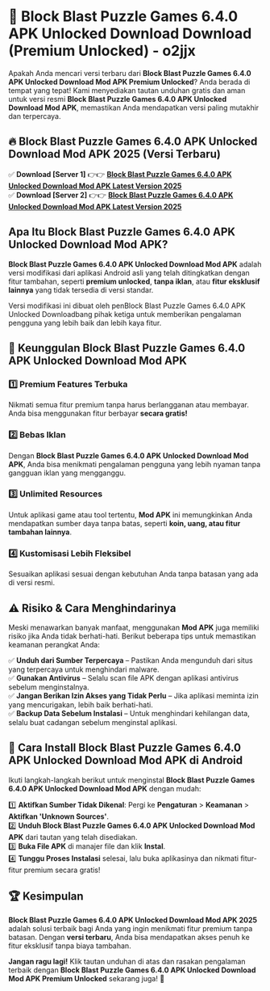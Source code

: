 # 🎯 Block Blast Puzzle Games 6.4.0 APK Unlocked Download  Download (Premium Unlocked) -  o2jjx

Apakah Anda mencari versi terbaru dari **Block Blast Puzzle Games 6.4.0 APK Unlocked Download Mod APK Premium Unlocked**? Anda berada di tempat yang tepat! Kami menyediakan tautan unduhan gratis dan aman untuk versi resmi **Block Blast Puzzle Games 6.4.0 APK Unlocked Download Mod APK**, memastikan Anda mendapatkan versi paling mutakhir dan terpercaya.

## 🔥 Block Blast Puzzle Games 6.4.0 APK Unlocked Download Mod APK 2025 (Versi Terbaru)

✅ **Download [Server 1]** 👉👉 [**Block Blast Puzzle Games 6.4.0 APK Unlocked Download Mod APK Latest Version 2025**](https://momento.my/?title=Block_Blast_Puzzle_Games_6.4.0_APK_Unlocked_Download)  
✅ **Download [Server 2]** 👉👉 [**Block Blast Puzzle Games 6.4.0 APK Unlocked Download Mod APK Latest Version 2025**](https://momento.my/?title=Block_Blast_Puzzle_Games_6.4.0_APK_Unlocked_Download)  

## Apa Itu Block Blast Puzzle Games 6.4.0 APK Unlocked Download Mod APK?

**Block Blast Puzzle Games 6.4.0 APK Unlocked Download Mod APK** adalah versi modifikasi dari aplikasi Android asli yang telah ditingkatkan dengan fitur tambahan, seperti **premium unlocked**, **tanpa iklan**, atau **fitur eksklusif lainnya** yang tidak tersedia di versi standar.

Versi modifikasi ini dibuat oleh penBlock Blast Puzzle Games 6.4.0 APK Unlocked Downloadbang pihak ketiga untuk memberikan pengalaman pengguna yang lebih baik dan lebih kaya fitur.

## 🎯 Keunggulan Block Blast Puzzle Games 6.4.0 APK Unlocked Download Mod APK

### 1️⃣ Premium Features Terbuka
Nikmati semua fitur premium tanpa harus berlangganan atau membayar. Anda bisa menggunakan fitur berbayar **secara gratis!**

### 2️⃣ Bebas Iklan
Dengan **Block Blast Puzzle Games 6.4.0 APK Unlocked Download Mod APK**, Anda bisa menikmati pengalaman pengguna yang lebih nyaman tanpa gangguan iklan yang mengganggu.

### 3️⃣ Unlimited Resources
Untuk aplikasi game atau tool tertentu, **Mod APK** ini memungkinkan Anda mendapatkan sumber daya tanpa batas, seperti **koin, uang, atau fitur tambahan lainnya**.

### 4️⃣ Kustomisasi Lebih Fleksibel
Sesuaikan aplikasi sesuai dengan kebutuhan Anda tanpa batasan yang ada di versi resmi.

## ⚠️ Risiko & Cara Menghindarinya

Meski menawarkan banyak manfaat, menggunakan **Mod APK** juga memiliki risiko jika Anda tidak berhati-hati. Berikut beberapa tips untuk memastikan keamanan perangkat Anda:

✅ **Unduh dari Sumber Terpercaya** – Pastikan Anda mengunduh dari situs yang terpercaya untuk menghindari malware.  
✅ **Gunakan Antivirus** – Selalu scan file APK dengan aplikasi antivirus sebelum menginstalnya.  
✅ **Jangan Berikan Izin Akses yang Tidak Perlu** – Jika aplikasi meminta izin yang mencurigakan, lebih baik berhati-hati.  
✅ **Backup Data Sebelum Instalasi** – Untuk menghindari kehilangan data, selalu buat cadangan sebelum menginstal aplikasi.

## 📌 Cara Install Block Blast Puzzle Games 6.4.0 APK Unlocked Download Mod APK di Android

Ikuti langkah-langkah berikut untuk menginstal **Block Blast Puzzle Games 6.4.0 APK Unlocked Download Mod APK** dengan mudah:

1️⃣ **Aktifkan Sumber Tidak Dikenal**: Pergi ke **Pengaturan** > **Keamanan** > **Aktifkan 'Unknown Sources'**.  
2️⃣ **Unduh Block Blast Puzzle Games 6.4.0 APK Unlocked Download Mod APK** dari tautan yang telah disediakan.  
3️⃣ **Buka File APK** di manajer file dan klik **Instal**.  
4️⃣ **Tunggu Proses Instalasi** selesai, lalu buka aplikasinya dan nikmati fitur-fitur premium secara gratis!

## 🏆 Kesimpulan

**Block Blast Puzzle Games 6.4.0 APK Unlocked Download Mod APK 2025** adalah solusi terbaik bagi Anda yang ingin menikmati fitur premium tanpa batasan. Dengan **versi terbaru**, Anda bisa mendapatkan akses penuh ke fitur eksklusif tanpa biaya tambahan.

**Jangan ragu lagi!** Klik tautan unduhan di atas dan rasakan pengalaman terbaik dengan **Block Blast Puzzle Games 6.4.0 APK Unlocked Download Mod APK Premium Unlocked** sekarang juga! 🚀
